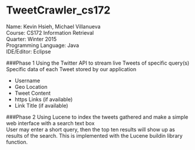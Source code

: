 # TweetCrawler_cs172

Name: Kevin Hsieh, Michael Villanueva<br>
Course: CS172 Information Retrieval<br>
Quarter: Winter 2015<br>
Programming Language: Java<br>
IDE/Editor: Eclipse

###Phase 1
Using the Twitter API to stream live Tweets of specific query(s) <br>
Specific data of each Tweet stored by our application
* Username
* Geo Location
* Tweet Content
* https Links (if available)
* Link Title (if available)

###Phase 2
Using Lucene to index the tweets gathered and make a simple web interface with a search text box <br>
User may enter a short query, then the top ten results will show up as results of the search. This is implemented with the Lucene buildin library function.
